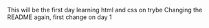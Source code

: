 This will be the first day learning html and css on trybe
Changing the README again, first change on day 1
